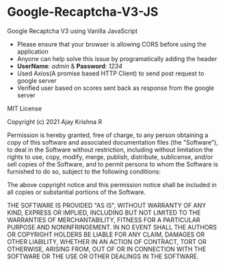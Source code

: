 # Google-Recaptcha-V3-JS

Google Recaptcha V3 using Vanilla JavaScript

  - Please ensure that your browser is allowing CORS before using the application 
  - Anyone can help solve this issue by programatically adding the header
  - **UserName**: *admin* & **Password**: *1234*
  - Used Axios(A promise based HTTP Client) to send post request to google server
  - Verified user based on scores sent back as response from the google server

MIT License

Copyright (c) 2021 Ajay Krishna R

Permission is hereby granted, free of charge, to any person obtaining a copy
of this software and associated documentation files (the "Software"), to deal
in the Software without restriction, including without limitation the rights
to use, copy, modify, merge, publish, distribute, sublicense, and/or sell
copies of the Software, and to permit persons to whom the Software is
furnished to do so, subject to the following conditions:

The above copyright notice and this permission notice shall be included in all
copies or substantial portions of the Software.

THE SOFTWARE IS PROVIDED "AS IS", WITHOUT WARRANTY OF ANY KIND, EXPRESS OR
IMPLIED, INCLUDING BUT NOT LIMITED TO THE WARRANTIES OF MERCHANTABILITY,
FITNESS FOR A PARTICULAR PURPOSE AND NONINFRINGEMENT. IN NO EVENT SHALL THE
AUTHORS OR COPYRIGHT HOLDERS BE LIABLE FOR ANY CLAIM, DAMAGES OR OTHER
LIABILITY, WHETHER IN AN ACTION OF CONTRACT, TORT OR OTHERWISE, ARISING FROM,
OUT OF OR IN CONNECTION WITH THE SOFTWARE OR THE USE OR OTHER DEALINGS IN THE
SOFTWARE.
